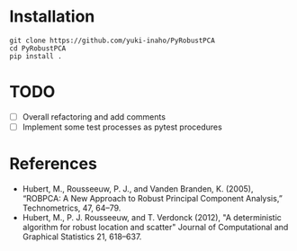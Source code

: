# Installation
```
git clone https://github.com/yuki-inaho/PyRobustPCA
cd PyRobustPCA
pip install .
```

# TODO
- [ ] Overall refactoring and add comments
- [ ] Implement some test processes as pytest procedures

# References
- Hubert, M., Rousseeuw, P. J., and Vanden Branden, K. (2005), “ROBPCA: A New Approach to
Robust Principal Component Analysis,” Technometrics, 47, 64–79.
- Hubert, M., P. J. Rousseeuw, and T. Verdonck (2012), "A deterministic
algorithm for robust location and scatter" Journal of Computational and
Graphical Statistics 21, 618–637.

